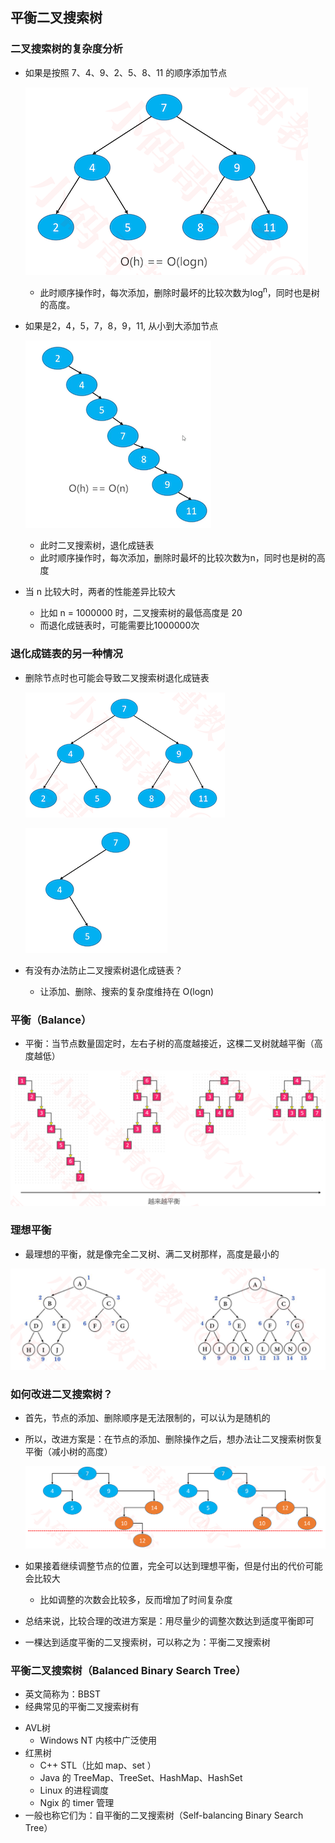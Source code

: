 ## 平衡二叉搜索树

### 二叉搜索树的复杂度分析

+ 如果是按照 7、4、9、2、5、8、11 的顺序添加节点

  ![](./images/平衡二叉搜索树0.png)

  - 此时顺序操作时，每次添加，删除时最坏的比较次数为log<sup>n</sup>，同时也是树的高度。

+ 如果是2，4，5，7，8，9，11, 从小到大添加节点

  ![](./images/平衡二叉搜索树1.png)

  + 此时二叉搜索树，退化成链表
  + 此时顺序操作时，每次添加，删除时最坏的比较次数为n，同时也是树的高度

  

+ 当 n 比较大时，两者的性能差异比较大
  - 比如 n = 1000000 时，二叉搜索树的最低高度是 20
  - 而退化成链表时，可能需要比1000000次

### 退化成链表的另一种情况

+ 删除节点时也可能会导致二叉搜索树退化成链表

  ![](./images/平衡二叉搜索树2.png)

  ![](./images/平衡二叉搜索树3.png)

+ 有没有办法防止二叉搜索树退化成链表？
  - 让添加、删除、搜索的复杂度维持在 O(logn)

### 平衡（Balance）

+  平衡：当节点数量固定时，左右子树的高度越接近，这棵二叉树就越平衡（高度越低）

  ![](./images/平衡二叉搜索树4.png)

### 理想平衡

+  最理想的平衡，就是像完全二叉树、满二叉树那样，高度是最小的

  ![](./images/平衡二叉搜索树5.png)



### 如何改进二叉搜索树？

+ 首先，节点的添加、删除顺序是无法限制的，可以认为是随机的

+ 所以，改进方案是：在节点的添加、删除操作之后，想办法让二叉搜索树恢复平衡（减小树的高度）

  ![](./images/平衡二叉搜索树6.png)

+ 如果接着继续调整节点的位置，完全可以达到理想平衡，但是付出的代价可能会比较大
  - 比如调整的次数会比较多，反而增加了时间复杂度
+ 总结来说，比较合理的改进方案是：用尽量少的调整次数达到适度平衡即可
+ 一棵达到适度平衡的二叉搜索树，可以称之为：平衡二叉搜索树



### 平衡二叉搜索树（Balanced Binary Search Tree）

+ 英文简称为：BBST
+  经典常见的平衡二叉搜索树有
  - AVL树
    - Windows NT 内核中广泛使用
  - 红黑树
    -  C++ STL（比如 map、set ）
    - Java 的 TreeMap、TreeSet、HashMap、HashSet
    - Linux 的进程调度
    - Ngix 的 timer 管理
  - 一般也称它们为：自平衡的二叉搜索树（Self-balancing Binary Search Tree）